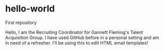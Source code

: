# hello-world
First repository

Hello,
I am the Recruiting Coordinator for Gannett Fleming's Talent Acquisition Group. I have used GitHub before in a personal setting and am in need of a refresher. I'll be using this to edit HTML email templates!
